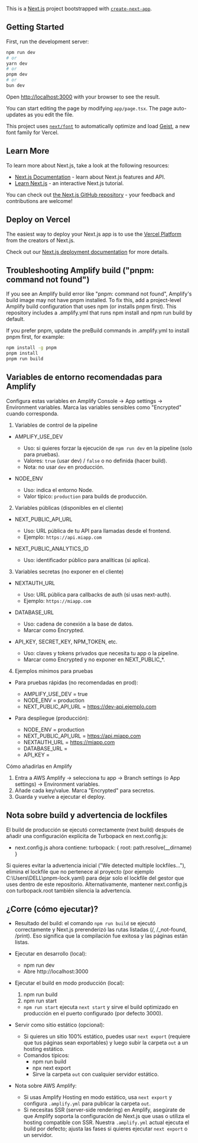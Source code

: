 This is a [Next.js](https://nextjs.org) project bootstrapped with [`create-next-app`](https://nextjs.org/docs/app/api-reference/cli/create-next-app).

## Getting Started

First, run the development server:

```bash
npm run dev
# or
yarn dev
# or
pnpm dev
# or
bun dev
```

Open [http://localhost:3000](http://localhost:3000) with your browser to see the result.

You can start editing the page by modifying `app/page.tsx`. The page auto-updates as you edit the file.

This project uses [`next/font`](https://nextjs.org/docs/app/building-your-application/optimizing/fonts) to automatically optimize and load [Geist](https://vercel.com/font), a new font family for Vercel.

## Learn More

To learn more about Next.js, take a look at the following resources:

- [Next.js Documentation](https://nextjs.org/docs) - learn about Next.js features and API.
- [Learn Next.js](https://nextjs.org/learn) - an interactive Next.js tutorial.

You can check out [the Next.js GitHub repository](https://github.com/vercel/next.js) - your feedback and contributions are welcome!

## Deploy on Vercel

The easiest way to deploy your Next.js app is to use the [Vercel Platform](https://vercel.com/new?utm_medium=default-template&filter=next.js&utm_source=create-next-app&utm_campaign=create-next-app-readme) from the creators of Next.js.

Check out our [Next.js deployment documentation](https://nextjs.org/docs/app/building-your-application/deploying) for more details.

## Troubleshooting Amplify build ("pnpm: command not found")

If you see an Amplify build error like "pnpm: command not found", Amplify's build image may not have pnpm installed. To fix this, add a project-level Amplify build configuration that uses npm (or installs pnpm first). This repository includes a .amplify.yml that runs npm install and npm run build by default.

If you prefer pnpm, update the preBuild commands in .amplify.yml to install pnpm first, for example:
```bash
npm install -g pnpm
pnpm install
pnpm run build
```

## Variables de entorno recomendadas para Amplify

Configura estas variables en Amplify Console → App settings → Environment variables. Marca las variables sensibles como "Encrypted" cuando corresponda.

1) Variables de control de la pipeline
- AMPLIFY_USE_DEV  
  - Uso: si quieres forzar la ejecución de `npm run dev` en la pipeline (solo para pruebas).  
  - Valores: `true` (usar dev) / `false` o no definida (hacer build).  
  - Nota: no usar `dev` en producción.

- NODE_ENV  
  - Uso: indica el entorno Node.  
  - Valor típico: `production` para builds de producción.

2) Variables públicas (disponibles en el cliente)
- NEXT_PUBLIC_API_URL  
  - Uso: URL pública de tu API para llamadas desde el frontend.  
  - Ejemplo: `https://api.miapp.com`

- NEXT_PUBLIC_ANALYTICS_ID  
  - Uso: identificador público para analíticas (si aplica).

3) Variables secretas (no exponer en el cliente)
- NEXTAUTH_URL  
  - Uso: URL pública para callbacks de auth (si usas next-auth).  
  - Ejemplo: `https://miapp.com`

- DATABASE_URL  
  - Uso: cadena de conexión a la base de datos.  
  - Marcar como Encrypted.

- API_KEY, SECRET_KEY, NPM_TOKEN, etc.  
  - Uso: claves y tokens privados que necesita tu app o la pipeline.  
  - Marcar como Encrypted y no exponer en NEXT_PUBLIC_*.

4) Ejemplos mínimos para pruebas
- Para pruebas rápidas (no recomendadas en prod):  
  - AMPLIFY_USE_DEV = true  
  - NODE_ENV = production  
  - NEXT_PUBLIC_API_URL = https://dev-api.ejemplo.com

- Para despliegue (producción):  
  - NODE_ENV = production  
  - NEXT_PUBLIC_API_URL = https://api.miapp.com  
  - NEXTAUTH_URL = https://miapp.com  
  - DATABASE_URL = <tu-cadena-encrypted>  
  - API_KEY = <tu-api-key-encrypted>

Cómo añadirlas en Amplify
1. Entra a AWS Amplify → selecciona tu app → Branch settings (o App settings) → Environment variables.  
2. Añade cada key/value. Marca "Encrypted" para secretos.  
3. Guarda y vuelve a ejecutar el deploy.

## Nota sobre build y advertencia de lockfiles

El build de producción se ejecutó correctamente (next build) después de añadir una configuración explícita de Turbopack en next.config.js:

- next.config.js ahora contiene:
  turbopack: { root: path.resolve(__dirname) }

Si quieres evitar la advertencia inicial ("We detected multiple lockfiles..."), elimina el lockfile que no pertenece al proyecto (por ejemplo C:\Users\DELL\pnpm-lock.yaml) para dejar solo el lockfile del gestor que uses dentro de este repositorio. Alternativamente, mantener next.config.js con turbopack.root también silencia la advertencia.

## ¿Corre (cómo ejecutar)?

- Resultado del build: el comando `npm run build` se ejecutó correctamente y Next.js prerenderizó las rutas listadas (/, /_not-found, /print). Eso significa que la compilación fue exitosa y las páginas están listas.

- Ejecutar en desarrollo (local):
  - npm run dev
  - Abre http://localhost:3000

- Ejecutar el build en modo producción (local):
  1. npm run build
  2. npm run start
  - `npm run start` ejecuta `next start` y sirve el build optimizado en producción en el puerto configurado (por defecto 3000).

- Servir como sitio estático (opcional):
  - Si quieres un sitio 100% estático, puedes usar `next export` (requiere que tus páginas sean exportables) y luego subir la carpeta `out` a un hosting estático.
  - Comandos típicos:
    - npm run build
    - npx next export
    - Sirve la carpeta `out` con cualquier servidor estático.

- Nota sobre AWS Amplify:
  - Si usas Amplify Hosting en modo estático, usa `next export` y configura `.amplify.yml` para publicar la carpeta `out`.  
  - Si necesitas SSR (server-side rendering) en Amplify, asegúrate de que Amplify soporta la configuración de Next.js que usas o utiliza el hosting compatible con SSR. Nuestra `.amplify.yml` actual ejecuta el build por defecto; ajusta las fases si quieres ejecutar `next export` o un servidor.
